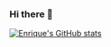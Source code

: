 ### Hi there 👋

<!--
**enrique-zarate/enrique-zarate** is a ✨ _special_ ✨ repository because its `README.md` (this file) appears on your GitHub profile.

Here are some ideas to get you started:

- 🔭 I’m currently working on ...
- 🌱 I’m currently learning ...
- 👯 I’m looking to collaborate on ...
- 🤔 I’m looking for help with ...
- 💬 Ask me about ...
- 📫 How to reach me: ...
- 😄 Pronouns: ...
- ⚡ Fun fact: ...
-->

[![Enrique's GitHub stats](https://github-readme-stats.vercel.app/api?username=enrique-zarate&theme=merko)](https://github.com/enrique-zarate/github-readme-stats)
